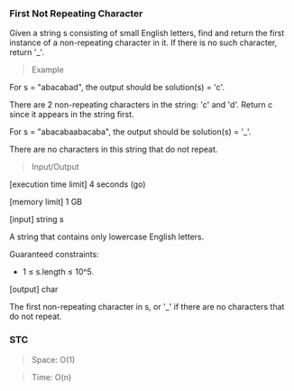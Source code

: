 ### First Not Repeating Character

Given a string s consisting of small English letters, find and return the first instance of a non-repeating character in it. If there is no such character, return '\_'.

> Example

For s = "abacabad", the output should be solution(s) = 'c'.

There are 2 non-repeating characters in the string: 'c' and 'd'. Return c since it appears in the string first.

For s = "abacabaabacaba", the output should be solution(s) = '\_'.

There are no characters in this string that do not repeat.

> Input/Output

[execution time limit] 4 seconds (go)

[memory limit] 1 GB

[input] string s

A string that contains only lowercase English letters.

Guaranteed constraints:

- 1 ≤ s.length ≤ 10^5.

[output] char

The first non-repeating character in s, or '\_' if there are no characters that do not repeat.

### STC

> Space: O(1)

> Time: O(n)
